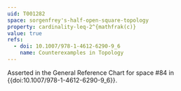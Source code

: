 ```yaml
---
uid: T001282
space: sorgenfrey's-half-open-square-topology
property: cardinality-leq-2^{mathfrak(c)}
value: true
refs:
  - doi: 10.1007/978-1-4612-6290-9_6
    name: Counterexamples in Topology
---
```

Asserted in the General Reference Chart for space #84 in
{{doi:10.1007/978-1-4612-6290-9_6}}.
